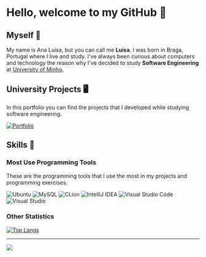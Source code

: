 # Hello, welcome to my GitHub 👋

## Myself :hibiscus:

My name is Ana Luísa, but you can call me **Luísa**. I was born in Braga, Portugal where I live and study.
I've always been curious about computers and technology the reason why I've decided to study **Software Engineering** at [University of Minho](https://www.uminho.pt/PT).
<!--
[![LinkedIn](https://img.shields.io/badge/linkedin-%230077B5.svg?style=flat&logo=linkedin&logoColor=white)](https://www.linkedin.com/)
-->

## University Projects 🖥️

In this portfolio you can find the projects that I developed while studying software engineering. 

[![Portfolio](https://img.shields.io/badge/Portfolio-%23000000.svg?style=flat&logo=Git&logoColor=#000000)](https://github.com/Analucar/UMinho) 

## Skills :star2: 

### Most Use Programming Tools
These are the programming tools that I use the most in my projects and programming exercises.

![Ubuntu](https://img.shields.io/badge/Ubuntu-E95420?style=flat&logo=ubuntu&logoColor=white)
![MySQL](https://img.shields.io/badge/mysql-%2300f.svg?style=flat&logo=mysql&logoColor=white)
![CLion](https://img.shields.io/badge/CLion-black?style=flat&logo=clion&logoColor=white)
![IntelliJ IDEA](https://img.shields.io/badge/IntelliJIDEA-000000.svg?style=flat&logo=intellij-idea&logoColor=white)
![Visual Studio Code](https://img.shields.io/badge/Visual%20Studio%20Code-0078d7.svg?style=flat&logo=visual-studio-code&logoColor=white)
![Visual Studio](https://img.shields.io/badge/Visual%20Studio-5C2D91.svg?style=flat&logo=visual-studio&logoColor=white)

### Other Statistics

[![Top Langs](https://github-readme-stats.vercel.app/api/top-langs?username=Analucar&theme=react)](https://github.com/anuraghazra/github-readme-stats)

***
![](https://komarev.com/ghpvc/?username=Analucar&color=lightgrey)
